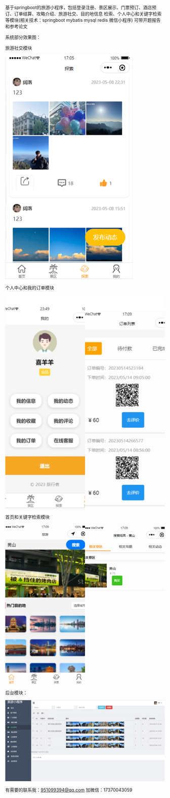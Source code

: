 基于springboot的旅游小程序，包括登录注册、景区展示、门票预订、酒店预订、订单结算、攻略介绍、旅游社交、目的地信息 检索、个人中心和关键字检索等模块(相关技术：springboot mybatis mysql redis 微信小程序)
可带开题报告和参考论文

系统部分效果图：

旅游社交模块

![输入图片说明](Snipaste_2023-05-12_17-06-10.png)

个人中心和我的订单模块

![输入图片说明](retouch_2023051417110592.jpg)

首页和关键字检索模块

![输入图片说明](retouch_2023051217112174.jpg)

后台模块：

![输入图片说明](Snipaste_2023-06-01_10-50-36.png)

有需要的联系我：951099394@qq.com
加微信：17370043059
